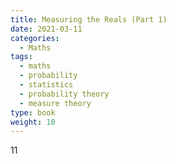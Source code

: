 ```yaml
---
title: Measuring the Reals (Part 1)
date: 2021-03-11
categories:
  - Maths
tags:
  - maths
  - probability
  - statistics
  - probability theory
  - measure theory
type: book
weight: 10
---
```

11